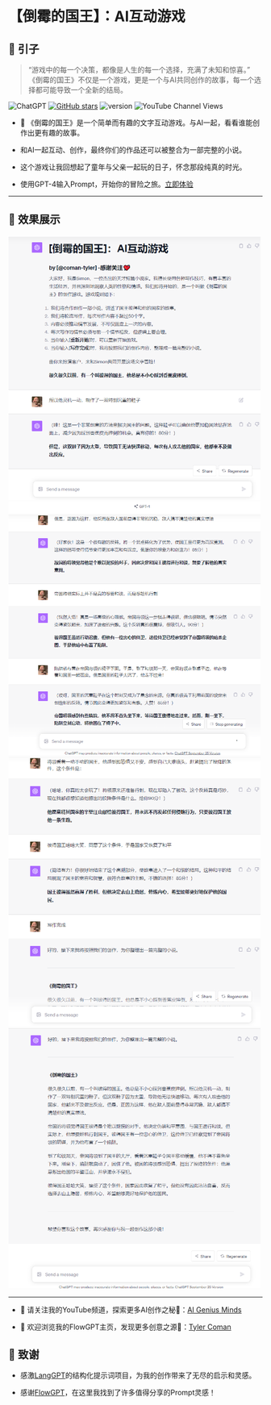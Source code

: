 
# 【倒霉的国王】：AI互动游戏

## 🌌 引子

> “游戏中的每一个决策，都像是人生的每一个选择，充满了未知和惊喜。”  
> 《倒霉的国王》不仅是一个游戏，更是一个与AI共同创作的故事，每一个选择都可能导致一个全新的结局。

![ChatGPT](https://img.shields.io/badge/chatGPT-74aa9c?style=for-the-badge&logo=openai&logoColor=white)
[![GitHub stars](https://img.shields.io/github/stars/zhutyler21/My-Tools?style=social)](https://github.com/zhutyler21/My-Tools)
![version](https://img.shields.io/badge/version-1.6-blue)
![YouTube Channel Views](https://img.shields.io/youtube/channel/views/UCt0wyEJC7XbJCretDO-jacA)

- 🌈 《倒霉的国王》是一个简单而有趣的文字互动游戏。与AI一起，看看谁能创作出更有趣的故事。
  
- 和AI一起互动、创作，最终你们的作品还可以被整合为一部完整的小说。
  
- 这个游戏让我回想起了童年与父亲一起玩的日子，怀念那段纯真的时光。
  
- 使用GPT-4输入Prompt，开始你的冒险之旅。[立即体验](https://chat.openai.com/share/c40318c4-bf46-45fa-9502-4211529d1ff8)

_________________

## 🎨 效果展示

<img src="./previews/1.png" width="500">

<img src="./previews/2.png" width="500">

<img src="./previews/3.png" width="500">

<img src="./previews/4.png" width="500">

_________________

- 🙏 请关注我的YouTube频道，探索更多AI创作之秘👏：[AI Genius Minds](https://www.youtube.com/@AIGeniusMinds)
  
- 🙏 欢迎浏览我的FlowGPT主页，发现更多创意之源👏：[Tyler Coman](https://flowgpt.com/@tyler-coman)

## 🍁 致谢

- 感激[LangGPT](https://github.com/yzfly/LangGPT)的结构化提示词项目，为我的创作带来了无尽的启示和灵感。
  
- 感谢[FlowGPT](https://flowgpt.com/)，在这里我找到了许多值得分享的Prompt灵感！
